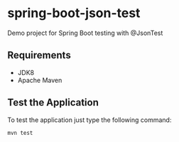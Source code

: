 # spring-boot-json-test

Demo project for Spring Boot testing with @JsonTest

## Requirements
* JDK8
* Apache Maven

## Test the Application

To test the application just type the following command:  

```
mvn test
```

   
